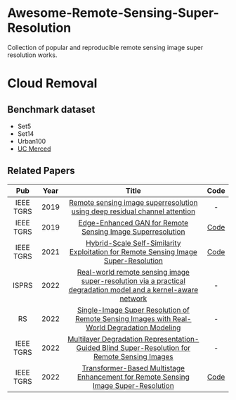 # Awesome-Remote-Sensing-Super-Resolution
Collection of popular and reproducible remote sensing image super resolution works.
# Cloud Removal

## Benchmark dataset
* Set5
* Set14
* Urban100
* [UC Merced](http://weegee.vision.ucmerced.edu/datasets/landuse.html)

## Related Papers
|Pub|Year|Title|Code|
|:---:|:---:|:---:|:---:|
|IEEE TGRS|2019|[Remote sensing image superresolution using deep residual channel attention](https://ieeexplore.ieee.org/abstract/document/8770258)|-|
|IEEE TGRS|2019|[Edge-Enhanced GAN for Remote Sensing Image Superresolution](https://ieeexplore.ieee.org/document/8677274)|[Code](https://github.com/kuijiang94/EEGAN)|
|IEEE TGRS|2021|[Hybrid-Scale Self-Similarity Exploitation for Remote Sensing Image Super-Resolution](https://ieeexplore.ieee.org/abstract/document/9400474)|[Code](https://github.com/Shaosifan/HSENet)|
|ISPRS|2022|[Real-world remote sensing image super-resolution via a practical degradation model and a kernel-aware network](https://www.sciencedirect.com/science/article/abs/pii/S0924271622001824)|-|
|RS|2022|[Single-Image Super Resolution of Remote Sensing Images with Real-World Degradation Modeling](https://www.mdpi.com/2072-4292/14/12/2895)|-|
|IEEE TGRS|2022|[Multilayer Degradation Representation-Guided Blind Super-Resolution for Remote Sensing Images](https://ieeexplore.ieee.org/abstract/document/9833534)|-|
|IEEE TGRS|2022|[Transformer-Based Multistage Enhancement for Remote Sensing Image Super-Resolution](https://ieeexplore.ieee.org/document/9654169)|[Code](https://github.com/Shaosifan/TransENet)|
